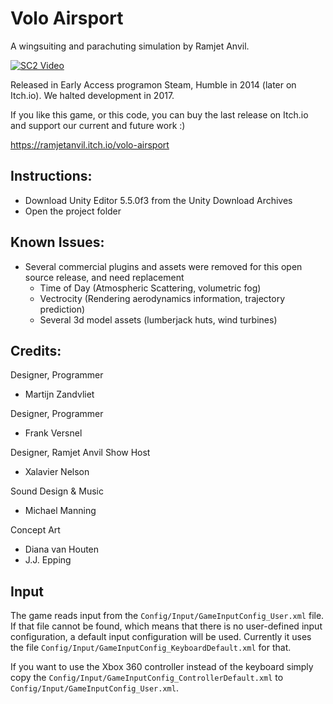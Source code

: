 # Volo Airsport

A wingsuiting and parachuting simulation by Ramjet Anvil.

[![SC2 Video](https://i.imgur.com/CI9w4XF.png)](https://www.youtube.com/watch?v=y2NQVOPU1nU)

Released in Early Access programon Steam, Humble in 2014 (later on Itch.io). We halted development in 2017.

If you like this game, or this code, you can buy the last release on Itch.io and support our current and future work :)

https://ramjetanvil.itch.io/volo-airsport

## Instructions:

- Download Unity Editor 5.5.0f3 from the Unity Download Archives
- Open the project folder

## Known Issues:

- Several commercial plugins and assets were removed for this open source release, and need replacement
  - Time of Day (Atmospheric Scattering, volumetric fog)
  - Vectrocity (Rendering aerodynamics information, trajectory prediction)
  - Several 3d model assets (lumberjack huts, wind turbines)
  
## Credits:

Designer, Programmer
- Martijn Zandvliet

Designer, Programmer
- Frank Versnel

Designer, Ramjet Anvil Show Host
- Xalavier Nelson

Sound Design & Music
- Michael Manning

Concept Art
- Diana van Houten
- J.J. Epping

## Input
The game reads input from the `Config/Input/GameInputConfig_User.xml` file. If that file cannot be found, which means that there is no user-defined input configuration, a default input configuration will be used. Currently it uses the file `Config/Input/GameInputConfig_KeyboardDefault.xml` for that.

If you want to use the Xbox 360 controller instead of the keyboard simply copy the `Config/Input/GameInputConfig_ControllerDefault.xml` to `Config/Input/GameInputConfig_User.xml`.
